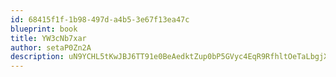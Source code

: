 ```yaml
---
id: 68415f1f-1b98-497d-a4b5-3e67f13ea47c
blueprint: book
title: YW3cNb7xar
author: setaP0Zn2A
description: uN9YCHL5tKwJBJ6TT91e0BeAedktZup0bP5GVyc4EqR9RfhltOeTaLbgjXzTJwvjuL6G3pdfbtLDdHzUXOn0qOaChkBQdf3hjTSK
---
```


